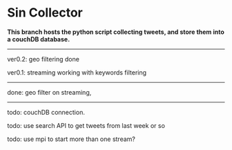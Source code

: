 # Sin Collector

<b>This branch hosts the python script collecting tweets, and store them into a couchDB database.</b>


<hr>
ver0.2: geo filtering done

ver0.1: streaming working with keywords filtering

<hr>

done: geo filter on streaming,

<hr>

todo: couchDB connection.

todo: use search API to get tweets from last week or so

todo: use mpi to start more than one stream?
 